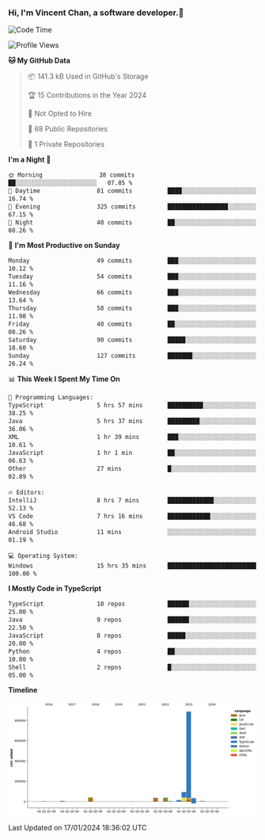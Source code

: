### Hi, I'm Vincent Chan, a software developer.👋

<!--
**hkvincent/hkvincent** is a ✨ _special_ ✨ repository because its `README.md` (this file) appears on your GitHub profile.

Here are some ideas to get you started:

- 🔭 I’m currently working on ...
- 🌱 I’m currently learning ...
- 👯 I’m looking to collaborate on ...
- 🤔 I’m looking for help with ...
- 💬 Ask me about ...
- 📫 How to reach me: ...
- 😄 Pronouns: ...
- ⚡ Fun fact: ...
-->
<!--START_SECTION:waka-->
![Code Time](http://img.shields.io/badge/Code%20Time-729%20hrs%201%20min-blue)

![Profile Views](http://img.shields.io/badge/Profile%20Views-0-blue)

**🐱 My GitHub Data** 

> 📦 141.3 kB Used in GitHub's Storage 
 > 
> 🏆 15 Contributions in the Year 2024
 > 
> 🚫 Not Opted to Hire
 > 
> 📜 68 Public Repositories 
 > 
> 🔑 1 Private Repositories 
 > 
**I'm a Night 🦉** 

```text
🌞 Morning                38 commits          ██░░░░░░░░░░░░░░░░░░░░░░░   07.85 % 
🌆 Daytime                81 commits          ████░░░░░░░░░░░░░░░░░░░░░   16.74 % 
🌃 Evening                325 commits         █████████████████░░░░░░░░   67.15 % 
🌙 Night                  40 commits          ██░░░░░░░░░░░░░░░░░░░░░░░   08.26 % 
```
📅 **I'm Most Productive on Sunday** 

```text
Monday                   49 commits          ███░░░░░░░░░░░░░░░░░░░░░░   10.12 % 
Tuesday                  54 commits          ███░░░░░░░░░░░░░░░░░░░░░░   11.16 % 
Wednesday                66 commits          ███░░░░░░░░░░░░░░░░░░░░░░   13.64 % 
Thursday                 58 commits          ███░░░░░░░░░░░░░░░░░░░░░░   11.98 % 
Friday                   40 commits          ██░░░░░░░░░░░░░░░░░░░░░░░   08.26 % 
Saturday                 90 commits          █████░░░░░░░░░░░░░░░░░░░░   18.60 % 
Sunday                   127 commits         ███████░░░░░░░░░░░░░░░░░░   26.24 % 
```


📊 **This Week I Spent My Time On** 

```text
💬 Programming Languages: 
TypeScript               5 hrs 57 mins       ██████████░░░░░░░░░░░░░░░   38.25 % 
Java                     5 hrs 37 mins       █████████░░░░░░░░░░░░░░░░   36.06 % 
XML                      1 hr 39 mins        ███░░░░░░░░░░░░░░░░░░░░░░   10.61 % 
JavaScript               1 hr 1 min          ██░░░░░░░░░░░░░░░░░░░░░░░   06.63 % 
Other                    27 mins             █░░░░░░░░░░░░░░░░░░░░░░░░   02.89 % 

🔥 Editors: 
IntelliJ                 8 hrs 7 mins        █████████████░░░░░░░░░░░░   52.13 % 
VS Code                  7 hrs 16 mins       ████████████░░░░░░░░░░░░░   46.68 % 
Android Studio           11 mins             ░░░░░░░░░░░░░░░░░░░░░░░░░   01.19 % 

💻 Operating System: 
Windows                  15 hrs 35 mins      █████████████████████████   100.00 % 
```

**I Mostly Code in TypeScript** 

```text
TypeScript               10 repos            ██████░░░░░░░░░░░░░░░░░░░   25.00 % 
Java                     9 repos             ██████░░░░░░░░░░░░░░░░░░░   22.50 % 
JavaScript               8 repos             █████░░░░░░░░░░░░░░░░░░░░   20.00 % 
Python                   4 repos             ██░░░░░░░░░░░░░░░░░░░░░░░   10.00 % 
Shell                    2 repos             █░░░░░░░░░░░░░░░░░░░░░░░░   05.00 % 
```



**Timeline**

![Lines of Code chart](https://raw.githubusercontent.com/hkvincent/hkvincent/main/assets/bar_graph.png)


 Last Updated on 17/01/2024 18:36:02 UTC
<!--END_SECTION:waka-->
